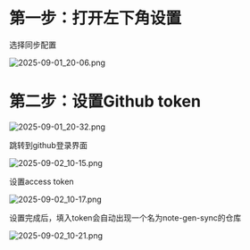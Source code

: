 # 第一步：打开左下角设置

选择同步配置

![2025-09-01_20-06.png](https://cdn.jsdelivr.net/gh/zilong-ding/note-gen-image-sync@main/8f58afe1-1571-44d6-86bb-8f023e7d4c8e.png)

# 第二步：设置Github token

![2025-09-01_20-32.png](https://cdn.jsdelivr.net/gh/zilong-ding/note-gen-image-sync@main/14f1226f-1745-4b85-a8d3-b321b28c6884.png)

跳转到github登录界面

![2025-09-02_10-15.png](https://cdn.jsdelivr.net/gh/zilong-ding/note-gen-image-sync@main/b453eccb-017f-4c13-8ebc-e0c4c2cebb24.png)

设置access token

![2025-09-02_10-17.png](https://cdn.jsdelivr.net/gh/zilong-ding/note-gen-image-sync@main/3c0410ae-550a-4eeb-9e8d-fe2bebac9e78.png)


设置完成后，填入token会自动出现一个名为note-gen-sync的仓库

![2025-09-02_10-21.png](https://cdn.jsdelivr.net/gh/zilong-ding/note-gen-image-sync@main/df363c21-dc8a-498f-bfef-104b4585b1eb.png)
